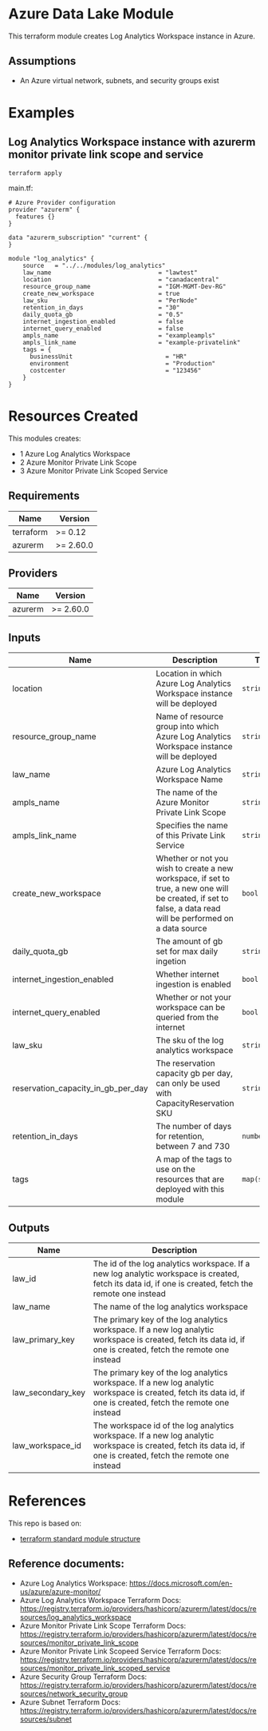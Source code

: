 # Azure Data Lake Module

This terraform module creates Log Analytics Workspace instance in Azure.

## Assumptions
* An Azure virtual network, subnets, and security groups exist

# Examples
## Log Analytics Workspace instance with azurerm monitor private link scope and service
`terraform apply`

main.tf:
```
# Azure Provider configuration
provider "azurerm" {
  features {}
}

data "azurerm_subscription" "current" {
}

module "log_analytics" {
    source   = "../../modules/log_analytics"
    law_name                              = "lawtest"
    location                              = "canadacentral"
    resource_group_name                   = "IGM-MGMT-Dev-RG"
    create_new_workspace                  = true
    law_sku                               = "PerNode"
    retention_in_days                     = "30"
    daily_quota_gb                        = "0.5"
    internet_ingestion_enabled            = false
    internet_query_enabled                = false
    ampls_name                            = "exampleampls"
    ampls_link_name                       = "example-privatelink"
    tags = {
      businessUnit                          = "HR"
      environment                           = "Production"
      costcenter                            = "123456"
    }
}

```

# Resources Created
This modules creates:
* 1 Azure Log Analytics Workspace
* 2 Azure Monitor Private Link Scope
* 3 Azure Monitor Private Link Scoped Service

<!-- BEGINNING OF PRE-COMMIT-TERRAFORM DOCS HOOK -->
## Requirements

| Name | Version |
|------|---------|
| terraform | >= 0.12 |
| azurerm | >= 2.60.0 |

## Providers

| Name | Version |
|------|---------|
| azurerm | >= 2.60.0 |

## Inputs

| Name | Description | Type | Default | Required |
|------|-------------|------|---------|:--------:|
| location | Location in which Azure Log Analytics Workspace instance will be deployed | `string` | n/a | yes |
| resource\_group\_name | Name of resource group into which Azure Log Analytics Workspace instance will be deployed | `string` | n/a | yes |
| law\_name | Azure Log Analytics Workspace Name | `string` | n/a | yes |
| ampls\_name | The name of the Azure Monitor Private Link Scope | `string` | n/a | yes |
| ampls\_link\_name | Specifies the name of this Private Link Service | `string` | n/a | yes |
| create\_new\_workspace | Whether or not you wish to create a new workspace, if set to true, a new one will be created, if set to false, a data read will be performed on a data source | `bool` | `true` | yes |
| daily\_quota\_gb | The amount of gb set for max daily ingetion | `string` | `null` | no |
| internet\_ingestion\_enabled | Whether internet ingestion is enabled | `bool` | `false` | yes |
| internet\_query\_enabled | Whether or not your workspace can be queried from the internet | `bool` | `false` | yes |
| law\_sku | The sku of the log analytics workspace | `string` | `null` | no |
| reservation\_capacity\_in\_gb\_per\_day | The reservation capacity gb per day, can only be used with CapacityReservation SKU | `string` | `null` | no |
| retention\_in\_days | The number of days for retention, between 7 and 730 | `number` | `0` | no |
| tags | A map of the tags to use on the resources that are deployed with this module | `map(string)` | `{}` | yes |

## Outputs

| Name | Description |
|------|-------------|
| law_id | The  id of the log analytics workspace. If a new log analytic workspace is created, fetch its data id, if one is created, fetch the remote one instead |
| law_name | The name of the log analytics workspace |
| law_primary_key | The primary key of the log analytics workspace. If a new log analytic workspace is created, fetch its data id, if one is created, fetch the remote one instead |
| law_secondary_key | The primary key of the log analytics workspace. If a new log analytic workspace is created, fetch its data id, if one is created, fetch the remote one instead |
| law_workspace_id | The workspace id of the log analytics workspace. If a new log analytic workspace is created, fetch its data id, if one is created, fetch the remote one instead |

<!-- END OF PRE-COMMIT-TERRAFORM DOCS HOOK -->


# References
This repo is based on:
* [terraform standard module structure](https://www.terraform.io/docs/modules/index.html#standard-module-structure)

## Reference documents:
* Azure Log Analytics Workspace: https://docs.microsoft.com/en-us/azure/azure-monitor/
* Azure Log Analytics Workspace Terraform Docs: https://registry.terraform.io/providers/hashicorp/azurerm/latest/docs/resources/log_analytics_workspace
* Azure Monitor Private Link Scope Terraform Docs: https://registry.terraform.io/providers/hashicorp/azurerm/latest/docs/resources/monitor_private_link_scope
* Azure Monitor Private Link Scopeed Service Terraform Docs: https://registry.terraform.io/providers/hashicorp/azurerm/latest/docs/resources/monitor_private_link_scoped_service
* Azure Security Group Terraform Docs: https://registry.terraform.io/providers/hashicorp/azurerm/latest/docs/resources/network_security_group
* Azure Subnet Terraform Docs: https://registry.terraform.io/providers/hashicorp/azurerm/latest/docs/resources/subnet
